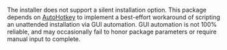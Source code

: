 The installer does not support a silent installation option. This package depends on [AutoHotkey](https://community.chocolatey.org/packages/autohotkey) to implement a best-effort workaround of scripting an unattended installation via GUI automation. GUI automation is not 100% reliable, and may occasionally fail to honor package parameters or require manual input to complete.